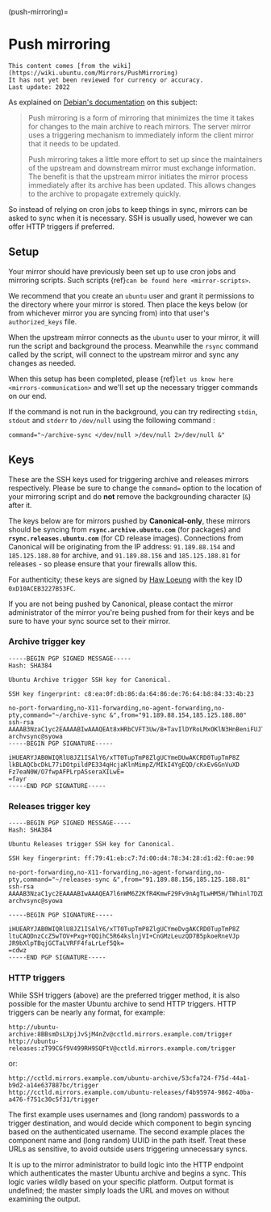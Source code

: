 (push-mirroring)=
# Push mirroring

```{note}
This content comes [from the wiki](https://wiki.ubuntu.com/Mirrors/PushMirroring)
It has not yet been reviewed for currency or accuracy.
Last update: 2022
```

As explained on [Debian's documentation](http://www.debian.org/mirror/push_mirroring)
on this subject:

> Push mirroring is a form of mirroring that minimizes the time it takes 
> for changes to the main archive to reach mirrors. The server mirror uses
> a triggering mechanism to immediately inform the client mirror that it
> needs to be updated.
>
> Push mirroring takes a little more effort to set up since the maintainers
> of the upstream and downstream mirror must exchange information. The 
> benefit is that the upstream mirror initiates the mirror process immediately
> after its archive has been updated. This allows changes to the archive to
> propagate extremely quickly. 

So instead of relying on cron jobs to keep things in sync, mirrors can be asked
to sync when it is necessary. SSH is usually used, however we can offer HTTP
triggers if preferred.

## Setup

Your mirror should have previously been set up to use cron jobs and mirroring
scripts. Such scripts {ref}`can be found here <mirror-scripts>`.

We recommend that you create an `ubuntu` user and grant it permissions to the
directory where your mirror is stored. Then place the keys below (or from
whichever mirror you are syncing from) into that user's `authorized_keys` file.

When the upstream mirror connects as the `ubuntu` user to your mirror, it will
run the script and background the process. Meanwhile the `rsync` command called
by the script, will connect to the upstream mirror and sync any changes as needed.

When this setup has been completed, please {ref}`let us know here <mirrors-communication>`
and we'll set up the necessary trigger commands on our end.

If the command is not run in the background, you can try redirecting `stdin`,
`stdout` and `stderr` to `/dev/null` using the following command :

```
command="~/archive-sync </dev/null >/dev/null 2>/dev/null &"
```

## Keys

These are the SSH keys used for triggering archive and releases mirrors
respectively. Please be sure to change the `command=` option to the location of
your mirroring script and do **not** remove the backgrounding character (`&`)
after it.

The keys below are for mirrors pushed by **Canonical-only**, these mirrors
should be syncing from **`rsync.archive.ubuntu.com`** (for packages) and
**`rsync.releases.ubuntu.com`** (for CD release images). Connections from
Canonical will be originating from the IP address: `91.189.88.154` and
`185.125.188.80` for archive, and `91.189.88.156` and `185.125.188.81` for
releases - so please ensure that your firewalls allow this.

For authenticity; these keys are signed by
[Haw Loeung](https://launchpad.net/~hloeung) with the key ID `0xD10ACEB3227B53FC`.

If you are not being pushed by Canonical, please contact the mirror
administrator of the mirror you're being pushed from for their keys and be sure
to have your sync source set to their mirror.

### Archive trigger key

```
-----BEGIN PGP SIGNED MESSAGE-----
Hash: SHA384

Ubuntu Archive trigger SSH key for Canonical.

SSH key fingerprint: c8:ea:0f:db:86:da:64:86:de:76:64:b8:84:33:4b:23

no-port-forwarding,no-X11-forwarding,no-agent-forwarding,no-pty,command="~/archive-sync &",from="91.189.88.154,185.125.188.80" ssh-rsa AAAAB3NzaC1yc2EAAAABIwAAAQEAt8xHRbCVFT3Uw/B+TavIlDYRoLMxOKlN3HnBeniFUJTto5Im52FbT3ODfMszz5/BIAnXBf1baWDljHErx4huohh9MxyovZ0h8GYCmMy7dZzsrV5eYhLXd2idCOKIl6gr0BTgTlJOKOgVEoZ2YtiU9MnNzRk3gkBeCMDJrnQOCC8Sko0F0RUJnrzLXOdtvDfNu7Ff+tRNb4PwrU3inbm2YJRnOoZI9vIsv/9DwsMm9d+YIIOz/7y5jLGhZ34nXzhmI6cJO92+Ve5ubhbbpKUFQAh2L1PP6A+I7jHvoWHToSaZlt+DCN4Kg+JlZuf2FXk8MeHkEc6qWWHQTFF8/ArKew== archvsync@syowa
-----BEGIN PGP SIGNATURE-----

iHUEARYJAB0WIQRlU8JZ1ISAlY6/xTT0TupTmP8ZlgUCYmeDUwAKCRD0TupTmP8Z
lkBLAQCbcDkL77iDOtpildPE334qHcjaKlnMimpZ/MIkI4YgEQD/cKxEv6GnVuXD
Fz7eaN0W/O7fwpAFPLrpASseraXILwE=
=fayr
-----END PGP SIGNATURE-----
```

### Releases trigger key

```
-----BEGIN PGP SIGNED MESSAGE-----
Hash: SHA384

Ubuntu Releases trigger SSH key for Canonical.

SSH key fingerprint: ff:79:41:eb:c7:7d:00:d4:78:34:28:d1:d2:f0:ae:90

no-port-forwarding,no-X11-forwarding,no-agent-forwarding,no-pty,command="~/releases-sync &",from="91.189.88.156,185.125.188.81" ssh-rsa AAAAB3NzaC1yc2EAAAABIwAAAQEA7l6nWM6Z2KfR4KmwF29Fv9nAgTLwHM5H/TWhinl7DZDG+Jn+TC9kll3cuyGByhwh/mNTwbyvsyiDSXFtbglowQoPSW4rhOEVy6s+/lDjDBGTDsgk8wyBqlNJRlppODsl+kqX0IqAIc3XJ9luDl894tD5rxhiXzqXL3c8r8CuhPkGdUCCMbWU4OUAIjIAs8DClYzjrAZ54IVbk5gTjDYUtlSLNXjm1rZ788h65waKBn4/LV+8nEaFIPA9FxPZI6VLmKGO/RQqZrLPNKOzotmkofV1jV2OmQNHzIwu2seV6HGYqZc3U9jE2+Eat86C6IMYS7KPxVoQd6AnHjRMlhyb6Q== archvsync@syowa

-----BEGIN PGP SIGNATURE-----

iHUEARYJAB0WIQRlU8JZ1ISAlY6/xTT0TupTmP8ZlgUCYmeDvgAKCRD0TupTmP8Z
ltuCAQDnzCcZ5wTOV+Pxg+YQQihC5R64kslnjVI+CnGMzLeuzQD7B5pkoeRneVJp
JR9bXlpTBqjGCTaLVRFF4faLrLef5Qk=
=cdwz
-----END PGP SIGNATURE-----
```

### HTTP triggers

While SSH triggers (above) are the preferred trigger method, it is also possible
for the master Ubuntu archive to send HTTP triggers.
HTTP triggers can be nearly any format, for example:

```
http://ubuntu-archive:8BBsmDsLXpjJvSjM4nZv@cctld.mirrors.example.com/trigger
http://ubuntu-releases:zT99CGf9V499RH9SQFtV@cctld.mirrors.example.com/trigger
```

or:

```
http://cctld.mirrors.example.com/ubuntu-archive/53cfa724-f75d-44a1-b9d2-a14e637887bc/trigger
http://cctld.mirrors.example.com/ubuntu-releases/f4b95974-9862-40ba-a476-f751c30c5f31/trigger
```

The first example uses usernames and (long random) passwords to a trigger
destination, and would decide which component to begin syncing based on the
authenticated username. The second example places the component name and (long
random) UUID in the path itself. Treat these URLs as sensitive, to avoid outside
users triggering unnecessary syncs.

It is up to the mirror administrator to build logic into the HTTP endpoint which
authenticates the master Ubuntu archive and begins a sync. This logic varies
wildly based on your specific platform. Output format is undefined; the master
simply loads the URL and moves on without examining the output.

